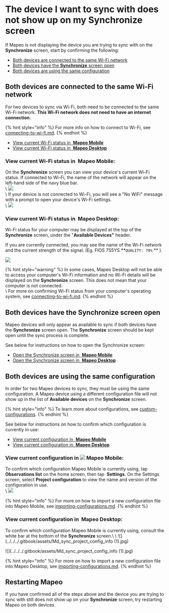 # The device I want to sync with does not show up on my Synchronize screen

If Mapeo is not displaying the device you are trying to sync with on the **Synchronize** screen, start by confirming the following:

* [Both devices are connected to the same Wi-Fi network](the-device-i-want-to-sync-with-does-not-show-up-on-my-synchronize-screen.md#both-devices-are-connected-to-the-same-wi-fi-network)
* [Both devices have the **Synchronize** screen open](the-device-i-want-to-sync-with-does-not-show-up-on-my-synchronize-screen.md#both-devices-have-the-synchronize-screen-open)
* [Both devices are using the same configuration](the-device-i-want-to-sync-with-does-not-show-up-on-my-synchronize-screen.md#both-devices-are-using-the-same-configuration)

## Both devices are connected to the same Wi-Fi network

For two devices to sync via Wi-Fi, both need to be connected to the same Wi-Fi network. **This Wi-Fi network does not need to have an internet connection**.

{% hint style="info" %}
For more info on how to connect to Wi-Fi, see [connecting-to-wi-fi.md](connecting-to-wi-fi.md "mention").
{% endhint %}

* [View current Wi-Fi status in <img src="../../../.gitbook/assets/Mapeo_Mobile.png" alt="" data-size="line" /> **Mapeo Mobile**](the-device-i-want-to-sync-with-does-not-show-up-on-my-synchronize-screen.md#in-mapeo-mobile)
* [View current Wi-Fi status in <img src="../../../.gitbook/assets/Mapeo_Desktop.png" alt="" data-size="line" /> **Mapeo Desktop**](the-device-i-want-to-sync-with-does-not-show-up-on-my-synchronize-screen.md#in-mapeo-desktop)

### View current Wi-Fi status in <img src="../../../.gitbook/assets/Mapeo_Mobile.png" alt="" data-size="line" /> **Mapeo Mobile**:

On the **Synchronize** screen you can view your device's current Wi-Fi status. If connected to Wi-Fi, the name of the network will appear on the left-hand side of the navy blue bar.\
\ ![](../../../.gitbook/assets/Mm\_sync\_screen\_wifi\_info.jpg)\
\ If your device is not connected to Wi-Fi, you will see a "No WiFi" message with a prompt to open your device's Wi-Fi settings.\
\ ![](../../../.gitbook/assets/Mm\_sync\_screen\_no\_wifi.jpg)

### View current Wi-Fi status in <img src="../../../.gitbook/assets/Mapeo_Desktop.png" alt="" data-size="line" /> Mapeo Desktop:

Wi-Fi status for your computer may be displayed at the top of the **Synchronize** screen, under the "**Available Devices"** header.&#x20;

If you are currently connected, you may see the name of the Wi-Fi network and the current strength of the signal. (Eg. <img src="../../../.gitbook/assets/Wifi.png" alt="" data-size="line" />FIOS 7S5YS \*\*`QUALITY: 70%` \*\* ).

![](../../../.gitbook/assets/Md\_sync\_wifi\_status.jpg)

{% hint style="warning" %}
In some cases, Mapeo Desktop will not be able to access your computer's Wi-Fi information and no Wi-Fi details will be displayed on the **Synchronize** screen. This does not mean that your computer is not connected.\
\ For more on confirming Wi-Fi status from your computer's operating system, see [connecting-to-wi-fi.md](connecting-to-wi-fi.md "mention").
{% endhint %}

## Both devices have the Synchronize screen open

Mapeo devices will only appear as available to sync if both devices have the **Synchronize** screen open. The **Synchronize** screen should be kept open until the sync process is complete.

See below for instructions on how to open the Synchronize screen:

* [Open the Synchronize screen in <img src="../../../.gitbook/assets/Mapeo_Mobile.png" alt="" data-size="line" /> **Mapeo Mobile**](../../mapeo-mobile-use/wifi-sync.md#enter-synchronize-mode)
* [Open the Synchronize screen in <img src="../../../.gitbook/assets/Mapeo_Desktop.png" alt="" data-size="line" /> **Mapeo Desktop**](../../mapeo-desktop-use/using-mapeo-desktop-to-manage-mapeo-mobile-data/syncing-data.md#enter-synchronize-mode)

## Both devices are using the same configuration

In order for two Mapeo devices to sync, they must be using the same configuration. A Mapeo device using a different configuration file will not show up in the list of **Available devices** on the **Synchronize** screen.

{% hint style="info" %}
To learn more about configurations, see [custom-configurations](../../customization-options/custom-configurations/ "mention").
{% endhint %}

See below for instructions on how to confirm which configuration is currently in use:

* [View current configuration in <img src="../../../.gitbook/assets/Mapeo_Mobile.png" alt="" data-size="line" /> **Mapeo Mobile**](the-device-i-want-to-sync-with-does-not-show-up-on-my-synchronize-screen.md#in-mapeo-mobile-1)
* [View current configuration in <img src="../../../.gitbook/assets/Mapeo_Desktop.png" alt="" data-size="line" /> **Mapeo Desktop**](the-device-i-want-to-sync-with-does-not-show-up-on-my-synchronize-screen.md#in-mapeo-desktop-1)

### View current configuration in ![](../../../.gitbook/assets/Mapeo\_Mobile.png) **Mapeo Mobile**:

To confirm which configuration Mapeo Mobile is currently using, tap <img src="../../../.gitbook/assets/app icons_observation-list_35px.png" alt="" data-size="line" /> **Observations list** on the home screen, then tap <img src="../../../.gitbook/assets/app_icons_Settings.png" alt="" data-size="line" /> **Settings**. On the Settings screen, select **Project configuration** to view the name and version of the configuration in use.\
\ ![](../../../.gitbook/assets/Mm\_Project\_config\_screen\_IMW-config.jpg)

{% hint style="info" %}
For more on how to import a new configuration file into Mapeo Mobile, see [importing-configurations.md](../../mapeo-mobile-installation-setup/importing-configurations.md "mention").
{% endhint %}

### View current configuration in <img src="../../../.gitbook/assets/Mapeo_Desktop.png" alt="" data-size="line" /> **Mapeo Desktop**:

To confirm which configuration Mapeo Mobile is currently using, consult the white bar at the bottom of the **Synchronize** screen.\ \ &#x20;![](../../../.gitbook/assets/Md\_sync\_project\_config\_info (1).jpg)

![](../../../.gitbook/assets/Md\_sync\_project\_config\_info (1).jpg)

{% hint style="info" %}
For more on how to import a new configuration file into Mapeo Desktop, see [importing-configurations.md](../../mapeo-desktop-installation-setup/importing-configurations.md "mention").
{% endhint %}

## Restarting Mapeo

If you have confirmed all of the steps above and the device you are trying to sync with still does not show up on your **Synchronize** screen, try restarting Mapeo on both devices.
